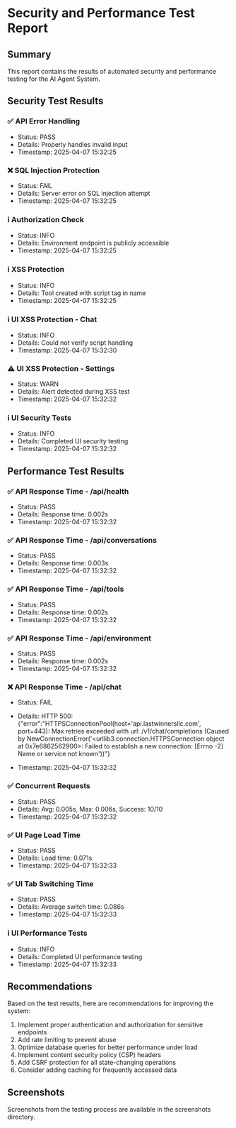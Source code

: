
# Security and Performance Test Report

## Summary
This report contains the results of automated security and performance testing for the AI Agent System.

## Security Test Results

### ✅ API Error Handling
- Status: PASS
- Details: Properly handles invalid input
- Timestamp: 2025-04-07 15:32:25

### ❌ SQL Injection Protection
- Status: FAIL
- Details: Server error on SQL injection attempt
- Timestamp: 2025-04-07 15:32:25

### ℹ️ Authorization Check
- Status: INFO
- Details: Environment endpoint is publicly accessible
- Timestamp: 2025-04-07 15:32:25

### ℹ️ XSS Protection
- Status: INFO
- Details: Tool created with script tag in name
- Timestamp: 2025-04-07 15:32:25

### ℹ️ UI XSS Protection - Chat
- Status: INFO
- Details: Could not verify script handling
- Timestamp: 2025-04-07 15:32:30

### ⚠️ UI XSS Protection - Settings
- Status: WARN
- Details: Alert detected during XSS test
- Timestamp: 2025-04-07 15:32:32

### ℹ️ UI Security Tests
- Status: INFO
- Details: Completed UI security testing
- Timestamp: 2025-04-07 15:32:32

## Performance Test Results

### ✅ API Response Time - /api/health
- Status: PASS
- Details: Response time: 0.002s
- Timestamp: 2025-04-07 15:32:32

### ✅ API Response Time - /api/conversations
- Status: PASS
- Details: Response time: 0.003s
- Timestamp: 2025-04-07 15:32:32

### ✅ API Response Time - /api/tools
- Status: PASS
- Details: Response time: 0.002s
- Timestamp: 2025-04-07 15:32:32

### ✅ API Response Time - /api/environment
- Status: PASS
- Details: Response time: 0.002s
- Timestamp: 2025-04-07 15:32:32

### ❌ API Response Time - /api/chat
- Status: FAIL
- Details: HTTP 500: {"error":"HTTPSConnectionPool(host='api.lastwinnersllc.com', port=443): Max retries exceeded with url: /v1/chat/completions (Caused by NewConnectionError('<urllib3.connection.HTTPSConnection object at 0x7e6862562900>: Failed to establish a new connection: [Errno -2] Name or service not known'))"}

- Timestamp: 2025-04-07 15:32:32

### ✅ Concurrent Requests
- Status: PASS
- Details: Avg: 0.005s, Max: 0.006s, Success: 10/10
- Timestamp: 2025-04-07 15:32:32

### ✅ UI Page Load Time
- Status: PASS
- Details: Load time: 0.071s
- Timestamp: 2025-04-07 15:32:33

### ✅ UI Tab Switching Time
- Status: PASS
- Details: Average switch time: 0.086s
- Timestamp: 2025-04-07 15:32:33

### ℹ️ UI Performance Tests
- Status: INFO
- Details: Completed UI performance testing
- Timestamp: 2025-04-07 15:32:33

## Recommendations
Based on the test results, here are recommendations for improving the system:

1. Implement proper authentication and authorization for sensitive endpoints
2. Add rate limiting to prevent abuse
3. Optimize database queries for better performance under load
4. Implement content security policy (CSP) headers
5. Add CSRF protection for all state-changing operations
6. Consider adding caching for frequently accessed data

## Screenshots
Screenshots from the testing process are available in the screenshots directory.
